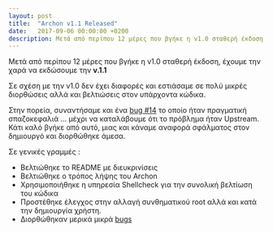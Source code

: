 ```yaml
---
layout: post
title:  "Archon v1.1 Released"
date:   2017-09-06 00:00:00 +0200
description: Μετά από περίπου 12 μέρες που βγήκε η v1.0 σταθερή έκδοση, έχουμε την χαρά να εκδώσουμε την **v.1.1**
---
```

Μετά από περίπου 12 μέρες που βγήκε η v1.0 σταθερή έκδοση, έχουμε την χαρά να εκδώσουμε την **v.1.1**

Σε σχέση με την v1.0 δεν έχει διαφορές και εστιάσαμε σε πολύ μικρές διορθώσεις αλλά και βελτιώσεις στον υπάρχοντα κώδικα.

Στην πορεία, συναντήσαμε και ένα [bug #14](https://github.com/CerebruxCode/Archon/issues/14) το οποίο ήταν πραγματική σπαζοκεφαλιά ... μέχρι να καταλάβουμε ότι το πρόβλημα ήταν Upstream. Κάτι καλό βγήκε από αυτό, μιας και κάναμε αναφορά σφάλματος στον δημιουργό και διορθώθηκε άμεσα.

Σε γενικές γραμμές : 

- Βελτιώθηκε το README με διευκρινίσεις
- Βελτιώθηκε ο τρόπος λήψης του Archon
- Χρησιμοποιήθηκε η υπηρεσία Shellcheck για την συνολική βελτίωση του κώδικα
- Προστέθηκε έλεγχος στην αλλαγή συνθηματικού root αλλά και κατά την δημιουργία χρήστη.
- Διορθώθηκαν μερικά μικρά [bugs](https://github.com/CerebruxCode/Archon/milestone/1?closed=1)
